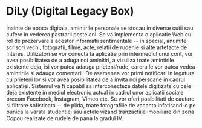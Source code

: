 # DiLy (Digital Legacy Box)
Inainte de epoca digitala, amintirile personale se stocau in diverse cutii sau cufere in vederea pastrarii peste ani. Se va implementa o aplicatie  Web cu rol de prezervare a acestor informatii sentimentale -- in special, anumite scrisori vechi, fotografii, filme, acte, relatii de rudenie si alte artefacte de interes. 
Utilizatori se vor conecta la aplicatie prin intermediul unui cont, vor avea posibilitatea de a aduga noi aminitiri, a vizuliza toate amintirile existente deja, isi vor putea adauga prieteni/rude, carora le vor putea vedea amintirile si adauga comentarii. De asemenea vor  primi notificari in legatura cu prieteni lor si vor avea posibilitatea de a invita noi persoane in cadrul aplicatiei. Sistemul va fi capabil sa interconecteze datele digitizate cu cele deja existente in mediul electronic actual in cadrul unor aplicatii sociale precum Facebook, Instagram, Vimeo etc. Se vor oferi posibilitati de cautare si filtrare sofisticata -- de pilda, toate fotografiile de vacanta infatisand-o pe bunica la varsta studentiei sau actele vizand tranzactiile imobiliare din zona Copou realizate de rudele de pana la gradul IV. 
